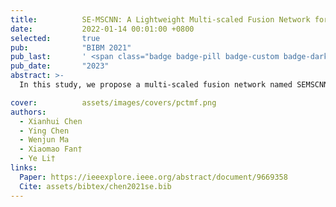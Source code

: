 ```yaml
---
title:          SE-MSCNN: A Lightweight Multi-scaled Fusion Network for Sleep Apnea Detection Using Single-Lead ECG Signals
date:           2022-01-14 00:01:00 +0800
selected:       true
pub:            "BIBM 2021"
pub_last:       ' <span class="badge badge-pill badge-custom badge-dark">Journal</span>'
pub_date:       "2023"
abstract: >-
  In this study, we propose a multi-scaled fusion network named SEMSCNN for SA detection based on single-lead ECG signals acquired from wearable devices.

cover:          assets/images/covers/pctmf.png
authors:
  - Xianhui Chen
  - Ying Chen
  - Wenjun Ma
  - Xiaomao Fan†
  - Ye Li†
links:
  Paper: https://ieeexplore.ieee.org/abstract/document/9669358
  Cite: assets/bibtex/chen2021se.bib
---
```

